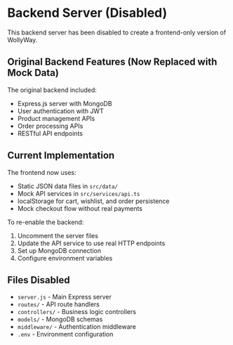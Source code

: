 # Backend Server (Disabled)

This backend server has been disabled to create a frontend-only version of WollyWay.

## Original Backend Features (Now Replaced with Mock Data)

The original backend included:
- Express.js server with MongoDB
- User authentication with JWT
- Product management APIs
- Order processing APIs
- RESTful API endpoints

## Current Implementation

The frontend now uses:
- Static JSON data files in `src/data/`
- Mock API services in `src/services/api.ts`
- localStorage for cart, wishlist, and order persistence
- Mock checkout flow without real payments

To re-enable the backend:
1. Uncomment the server files
2. Update the API service to use real HTTP endpoints
3. Set up MongoDB connection
4. Configure environment variables

## Files Disabled

- `server.js` - Main Express server
- `routes/` - API route handlers
- `controllers/` - Business logic controllers
- `models/` - MongoDB schemas
- `middleware/` - Authentication middleware
- `.env` - Environment configuration